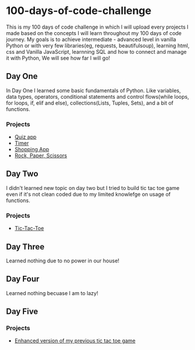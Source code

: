 # 100-days-of-code-challenge
This is my 100 days of code challenge in which I will upload every projects I made based on the concepts I will learn throughout my 100 days of code journey. My goals is to achieve intermediate - advanced level in vanilla Python or with very few libraries(eg, requests, beautifulsoup), learning html, css and Vanilla JavaScript, learnning SQL and how to connect and manage it with Python, We will see how far I will go!

## Day One
In Day One I learned some basic fundamentals of Python. Like variables, data types, operators, conditional statements and control flows(while loops, for loops, if, elif and else), collections(Lists, Tuples, Sets), and a bit of functions.
### Projects
- [Quiz app](https://github.com/SamiAlex2005/100-days-of-code-challenge/blob/main/Day%20One/quiz_game.py)
- [Timer](https://github.com/SamiAlex2005/100-days-of-code-challenge/blob/main/Day%20One/timer.py)
- [Shopping App](https://github.com/SamiAlex2005/100-days-of-code-challenge/blob/main/Day%20One/shopping_app.py)
- [Rock, Paper, Scissors](https://github.com/SamiAlex2005/100-days-of-code-challenge/blob/main/Day%20One/rps.py)
## Day Two
I didn't learned new topic on day two but I tried to build tic tac toe game even if it's not clean coded due to my limited knowlefge on usage of functions.
### Projects
- [Tic-Tac-Toe](https://github.com/SamiAlex2005/100-days-of-code-challenge/blob/main/Day%20Two/tic-tac-toe.py)
## Day Three
Learned nothing due to no power in our house!
## Day Four
Learned nothing becuase I am to lazy!
## Day Five
### Projects
- [Enhanced version of my previous tic tac toe game](https://github.com/SamiAlex2005/100-days-of-code-challenge/blob/main/enhanced-tic-tac-toe.py)
